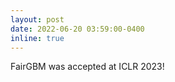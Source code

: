 ```yaml
---
layout: post
date: 2022-06-20 03:59:00-0400
inline: true
---
```


FairGBM was accepted at ICLR 2023!